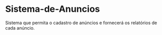 # Sistema-de-Anuncios
Sistema que permita o cadastro de anúncios e fornecerá os relatórios de cada anúncio.
